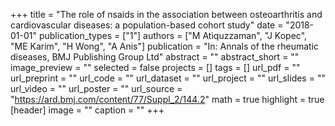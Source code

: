 +++
title = "The role of nsaids in the association between osteoarthritis and cardiovascular diseases: a population-based cohort study"
date = "2018-01-01"
publication_types = ["1"]
authors = ["M Atiquzzaman", "J Kopec", "ME Karim", "H Wong", "A Anis"]
publication = "In: Annals of the rheumatic diseases, BMJ Publishing Group Ltd"
abstract = ""
abstract_short = ""
image_preview = ""
selected = false
projects = []
tags = []
url_pdf = ""
url_preprint = ""
url_code = ""
url_dataset = ""
url_project = ""
url_slides = ""
url_video = ""
url_poster = ""
url_source = "https://ard.bmj.com/content/77/Suppl_2/144.2"
math = true
highlight = true
[header]
image = ""
caption = ""
+++
